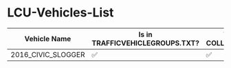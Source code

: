# LCU-Vehicles-List
|Vehicle Name|Is in TRAFFICVEHICLEGROUPS.TXT?|Works in COLLECTION.TXT?
|-|-|-|
|2016_CIVIC_SLOGGER|✅|✅
